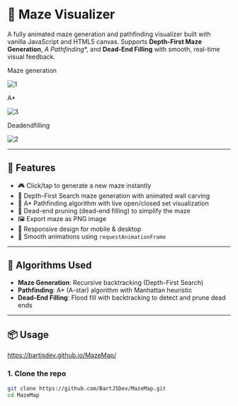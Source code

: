 # 🧩 Maze Visualizer

A fully animated maze generation and pathfinding visualizer built with vanilla JavaScript and HTML5 canvas. Supports **Depth-First Maze Generation**, **A* Pathfinding**, and **Dead-End Filling** with smooth, real-time visual feedback.

Maze generation

![1](https://github.com/user-attachments/assets/003f7edd-1978-4295-91f5-d77bf9ddeac1)

A*

![3](https://github.com/user-attachments/assets/09ff9e25-38cb-4516-95ef-8f47b1332ed5)

Deadendfilling

![2](https://github.com/user-attachments/assets/a71da69e-449a-4201-a2b1-70fc1a5ac9d3)


---

## 🚀 Features

- 🎮 Click/tap to generate a new maze instantly
- 🧱 Depth-First Search maze generation with animated wall carving
- 🧭 A* Pathfinding algorithm with live open/closed set visualization
- 🧬 Dead-end pruning (dead-end filling) to simplify the maze
- 🖼️ Export maze as PNG image
- 📱 Responsive design for mobile & desktop
- 🔁 Smooth animations using `requestAnimationFrame`

---

## 🧠 Algorithms Used

- **Maze Generation**: Recursive backtracking (Depth-First Search)
- **Pathfinding**: A* (A-star) algorithm with Manhattan heuristic
- **Dead-End Filling**: Flood fill with backtracking to detect and prune dead ends

---

## 📦 Usage

https://bartjsdev.github.io/MazeMap/


### 1. Clone the repo
```bash
git clone https://github.com/BartJSDev/MazeMap.git
cd MazeMap
